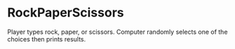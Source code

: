 # RockPaperScissors
Player types rock, paper, or scissors. Computer randomly selects one of the choices then prints results.
